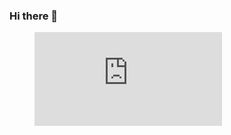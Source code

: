 ### Hi there 👋

<figure><embed src="https://wakatime.com/share/@d64cd5fc-3fd2-405e-aeb1-366df3317aac/4bc09478-f760-4f33-ae69-c6ac000107fd.svg"></embed></figure>
